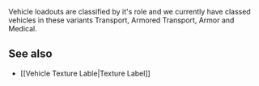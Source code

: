 Vehicle loadouts are classified by it's role and we currently have classed vehicles in these variants Transport, Armored Transport, Armor and Medical. 

## See also
* [[Vehicle Texture Lable|Texture Label]] 